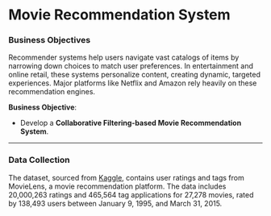 # Movie Recommendation System

### Business Objectives
Recommender systems help users navigate vast catalogs of items by narrowing down choices to match user preferences. In entertainment and online retail, these systems personalize content, creating dynamic, targeted experiences. Major platforms like Netflix and Amazon rely heavily on these recommendation engines.

**Business Objective**:  
- Develop a **Collaborative Filtering-based Movie Recommendation System**.

---

### Data Collection
The dataset, sourced from [Kaggle](https://www.kaggle.com/datasets/grouplens/movielens-20m-dataset), contains user ratings and tags from MovieLens, a movie recommendation platform. The data includes 20,000,263 ratings and 465,564 tag applications for 27,278 movies, rated by 138,493 users between January 9, 1995, and March 31, 2015.
